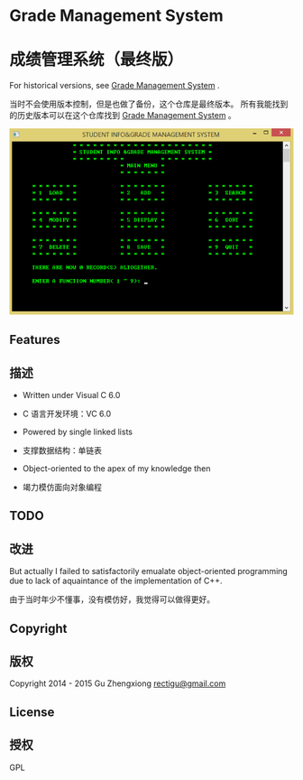 # Grade Management System
# 成绩管理系统（最终版）

For historical versions, see
[Grade Management System](https://github.com/NoviceLive/grade-management-system)
.

当时不会使用版本控制，但是也做了备份，这个仓库是最终版本。
所有我能找到的历史版本可以在这个仓库找到
[Grade Management System](https://github.com/NoviceLive/grade-management-system)
。

![Screenshot](screenshot.png)

## Features
## 描述

+ Written under Visual C 6.0
+ C 语言开发环境：VC 6.0

+ Powered by single linked lists
+ 支撑数据结构：单链表

+ Object-oriented to the apex of my knowledge then
+ 竭力模仿面向对象编程

## TODO
## 改进

But actually I failed to satisfactorily emualate
object-oriented programming due to lack of aquaintance
of the implementation of C++.

由于当时年少不懂事，没有模仿好，我觉得可以做得更好。

## Copyright
## 版权

Copyright 2014 - 2015 Gu Zhengxiong <rectigu@gmail.com>

## License
## 授权

GPL
